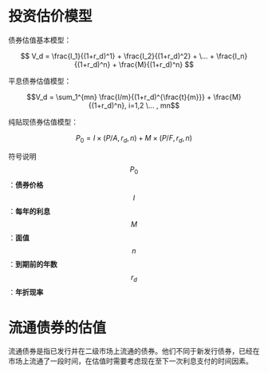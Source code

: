 # 投资估价模型
债券估值基本模型：

$$ V_d = \frac{I_1}{(1+r_d)^1} + \frac{I_2}{(1+r_d)^2} + \... +  \frac{I_n}{(1+r_d)^n} + \frac{M}{(1+r_d)^n} $$

平息债券估值模型：

$$V_d = \sum_1^{mn} \frac{I/m}{(1+r_d)^{\frac{t}{m}}} + \frac{M}{(1+r_d)^n}, i=1,2 \... , mn$$

纯贴现债券估值模型：

$$P_0 = I \times (P/A, r_d, n) + M \times (P/F, r_d, n)$$

符号说明
$$P_0$$：**债券价格**
$$I$$：**每年的利息**
$$M$$：**面值**
$$n$$：**到期前的年数**
$$r_d$$：**年折现率**

# 流通债券的估值
流通债券是指已发行并在二级市场上流通的债券。他们不同于新发行债券，已经在市场上流通了一段时间，在估值时需要考虑现在至下一次利息支付的时间因素。